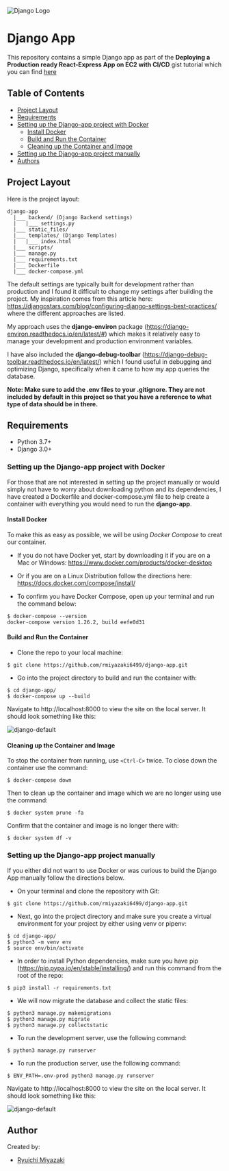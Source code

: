 ![Django Logo](https://www.djangoproject.com/m/img/logos/django-logo-positive.png)

# Django App

This repository contains a simple Django app as part of the **Deploying a Production ready React-Express App on EC2 with CI/CD** gist tutorial which you can find [here](https://gist.github.com/rmiyazaki6499/92a7dc283e160333defbae97447c5a83)

## Table of Contents

- [Project Layout](#project-layout)
- [Requirements](#requirements)
- [Setting up the Django-app project with Docker](#setting-up-the-django-app-project-with-docker)
  - [Install Docker](#install-docker)
  - [Build and Run the Container](#build-and-run-the-container)
  - [Cleaning up the Container and Image](#cleaning-up-the-container-and-image)
- [Setting up the Django-app project manually](#setting-up-the-django-app-project-manually)
- [Authors](#authors)

## Project Layout

Here is the project layout:

```
django-app
  |___ backend/ (Django Backend settings)
  |   |___ settings.py
  |___ static_files/
  |___ templates/ (Django Templates)
  |   |___ index.html
  |___ scripts/
  |___ manage.py
  |___ requirements.txt
  |___ Dockerfile
  |___ docker-compose.yml

```

The default settings are typically built for development rather than production and I found it difficult to change my settings after building the project. My inspiration comes from this article here: https://djangostars.com/blog/configuring-django-settings-best-practices/ where the different approaches are listed. 

My approach uses the **django-environ** package (https://django-environ.readthedocs.io/en/latest/#) which makes it relatively easy to manage your development and production environment variables.

I have also included the **django-debug-toolbar** (https://django-debug-toolbar.readthedocs.io/en/latest/) which I found useful in debugging and optimizing Django, specifically when it came to how my app queries the database.

**Note: Make sure to add the .env files to your .gitignore. They are not included by default in this project so that you have a reference to what type of data should be in there.**

## Requirements

- Python 3.7+
- Django 3.0+

### Setting up the Django-app project with Docker

For those that are not interested in setting up the project manually or would simply not have to worry about downloading python and its dependencies, I have created a Dockerfile and docker-compose.yml file to help create a container with everything you would need to run the **django-app**.

#### Install Docker

To make this as easy as possible, we will be using *Docker Compose* to creat our container.

- If you do not have Docker yet, start by downloading it if you are on a Mac or Windows:
https://www.docker.com/products/docker-desktop

- Or if you are on a Linux Distribution follow the directions here:
https://docs.docker.com/compose/install/

- To confirm you have Docker Compose, open up your terminal and run the command below:

```
$ docker-compose --version
docker-compose version 1.26.2, build eefe0d31
```

#### Build and Run the Container

- Clone the repo to your local machine:

```
$ git clone https://github.com/rmiyazaki6499/django-app.git
```

- Go into the project directory to build and run the container with:

```
$ cd django-app/
$ docker-compose up --build
```

Navigate to http://localhost:8000 to view the site on the local server.
It should look something like this:

![django-default](https://user-images.githubusercontent.com/41876764/87993902-8d27df00-caa0-11ea-8f66-990932b37ca3.png)

#### Cleaning up the Container and Image

To stop the container from running, use `<Ctrl-C>` twice.
To close down the container use the command:

```
$ docker-compose down
```
Then to clean up the container and image which we are no longer using use the command:

```
$ docker system prune -fa
```

Confirm that the container and image is no longer there with:

```
$ docker system df -v
```

### Setting up the Django-app project manually

If you either did not want to use Docker or was curious to build the Django App manually follow the directions below.

- On your terminal and clone the repository with Git:

```
$ git clone https://github.com/rmiyazaki6499/django-app.git
```

- Next, go into the project directory and make sure you create a virtual environment for your project by either using venv or pipenv:
```
$ cd django-app/
$ python3 -m venv env
$ source env/bin/activate
```

- In order to install Python dependencies, make sure you have pip (https://pip.pypa.io/en/stable/installing/)
and run this command from the root of the repo:

```
$ pip3 install -r requirements.txt
```

- We will now migrate the database and collect the static files:
```
$ python3 manage.py makemigrations
$ python3 manage.py migrate
$ python3 manage.py collectstatic
```

- To run the development server, use the following command:

```
$ python3 manage.py runserver
```

- To run the production server, use the following command:

```
$ ENV_PATH=.env-prod python3 manage.py runserver
```

Navigate to http://localhost:8000 to view the site on the local server.
It should look something like this:

![django-default](https://user-images.githubusercontent.com/41876764/87993902-8d27df00-caa0-11ea-8f66-990932b37ca3.png)


## Author

Created by:

- [Ryuichi Miyazaki](https://github.com/rmiyazaki6499)
